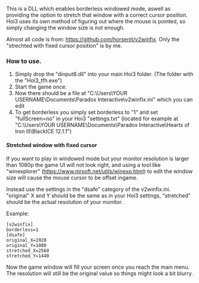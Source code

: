 This is a DLL which enables borderless windowed mode, aswell as providing the option to stretch that window with a correct cursor position. 
Hoi3 uses its own method of figuring out where the mouse is pointed, so simply changing the window size is not enough.

Almost all code is from: https://github.com/horsenit/v2winfix. Only the "strechted with fixed cursor position" is by me.


### How to use.

1. Simply drop the "dinput8.dll" into your main Hoi3 folder. (The folder with the "Hoi3_tfh.exe")
1. Start the game once.
1. Now there should be a file at "C:\Users\YOUR USERNAME\Documents\Paradox Interactive\v2winfix.ini" which you can edit
1. To get borderless you simply set borderless to "1" and set "fullScreen=no" in your Hoi3 "settings.txt" (located for example at "C:\Users\YOUR USERNAME\Documents\Paradox Interactive\Hearts of Iron III\BlackICE 12.1.1")

#### Stretched window with fixed cursor
If you want to play in windowed mode but your monitor resolution is larger than 1080p the game UI will not look right, and using a tool like "winexplorer" (https://www.nirsoft.net/utils/winexp.html) to edit the window size will cause the mouse cursor to be offset ingame.

Instead use the settings in the "dsafe" category of the v2winfix.ini. "original" X and Y should be the same as in your Hoi3 settings, "stretched" should be the actual resolution of your monitor.

Example:
```
[v2winfix]
borderless=1
[dsafe]
original_X=1920
original_Y=1080
stretched_X=2560
stretched_Y=1440
```

Now the game window will fill your screen once you reach the main menu. The resolution will still be the original value so things might look a bit blurry.
